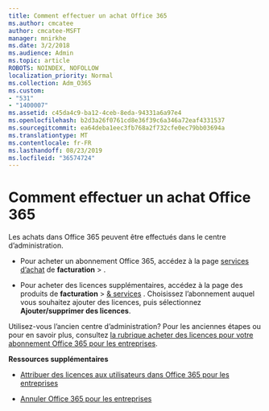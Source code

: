 ```yaml
---
title: Comment effectuer un achat Office 365
ms.author: cmcatee
author: cmcatee-MSFT
manager: mnirkhe
ms.date: 3/2/2018
ms.audience: Admin
ms.topic: article
ROBOTS: NOINDEX, NOFOLLOW
localization_priority: Normal
ms.collection: Adm_O365
ms.custom:
- "531"
- "1400007"
ms.assetid: c45da4c9-ba12-4ceb-8eda-94331a6a97e4
ms.openlocfilehash: b2d3a26f0761cd8e36f39c6a346a72eaf4331537
ms.sourcegitcommit: ea64deba1eec3fb768a2f732cfe0ec79bb03694a
ms.translationtype: MT
ms.contentlocale: fr-FR
ms.lasthandoff: 08/23/2019
ms.locfileid: "36574724"
---
```

# <a name="how-to-make-an-office-365-purchase"></a>Comment effectuer un achat Office 365

Les achats dans Office 365 peuvent être effectués dans le centre d’administration.
  
- Pour acheter un abonnement Office 365, accédez à la page [services d’achat](https://go.microsoft.com/fwlink/p/?linkid=868433) de **facturation** \> .

- Pour acheter des licences supplémentaires, accédez à la page des produits de **facturation** \> [& services](https://go.microsoft.com/fwlink/p/?linkid=842054) . Choisissez l’abonnement auquel vous souhaitez ajouter des licences, puis sélectionnez **Ajouter/supprimer des licences**.
  
Utilisez-vous l’ancien centre d’administration? Pour les anciennes étapes ou pour en savoir plus, consultez [la rubrique acheter des licences pour votre abonnement Office 365 pour les entreprises](https://docs.microsoft.com/office365/admin/subscriptions-and-billing/buy-licenses).

**Ressources supplémentaires**
  
- [Attribuer des licences aux utilisateurs dans Office 365 pour les entreprises](https://docs.microsoft.com/office365/admin/subscriptions-and-billing/assign-licenses-to-users)

- [Annuler Office 365 pour les entreprises](https://docs.microsoft.com/office365/admin/subscriptions-and-billing/cancel-your-subscription)